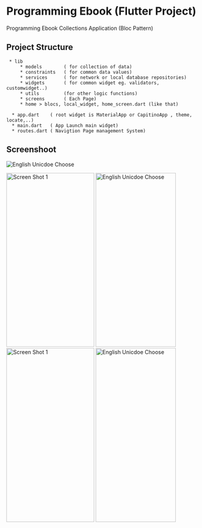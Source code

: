 # Programming Ebook (Flutter Project)

Programming Ebook Collections Application (Bloc Pattern)


Project Structure
--------
    
    
     * lib
         * models        ( for collection of data)
         * constraints   ( for common data values)
         * services      ( for network or local database repositories)
         * widgets       ( for common widget eg. validators, customwidget..)
         * utils         (for other logic functions)
         * screens       ( Each Page)
         * home > blocs, local_widget, home_screen.dart (like that)
       
      * app.dart    ( root widget is MaterialApp or CapitinoApp , theme, locate,..)
      * main.dart   ( App Launch main widget)
      * routes.dart ( Navigtion Page management System)
   
  
Screenshoot
--------
  <img alt="English Unicdoe Choose" src="https://github.com/dev-mgkaung/Knowledge-NoteList/blob/gh-page/maxresdefault.jpg" />
  
  <img alt="Screen Shot 1" src="https://github.com/dev-mgkaung/Knowledge-NoteList/blob/gh-page/one.jpg" width=230 height=456 />  <img alt="English Unicdoe Choose" src="https://github.com/dev-mgkaung/Knowledge-NoteList/blob/gh-page/two.jpg" width=210 height=456 /> <img alt="Screen Shot 1" src="https://github.com/dev-mgkaung/Knowledge-NoteList/blob/gh-page/three.jpg" width=230 height=456 />  <img alt="English Unicdoe Choose" src="https://github.com/dev-mgkaung/Knowledge-NoteList/blob/gh-page/five.jpg" width=210 height=456 />

